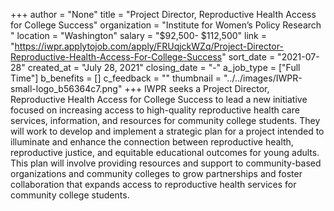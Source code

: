 +++
author = "None"
title = "Project Director, Reproductive Health Access for College Success"
organization = "Institute for Women’s Policy Research "
location = "Washington"
salary = "$92,500- $112,500"
link = "https://iwpr.applytojob.com/apply/FRUqjckWZq/Project-Director-Reproductive-Health-Access-For-College-Success"
sort_date = "2021-07-28"
created_at = "July 28, 2021"
closing_date = "-"
a_job_type = ["Full Time"]
b_benefits = []
c_feedback = ""
thumbnail = "../../images/IWPR-small-logo_b56364c7.png"
+++
IWPR seeks a Project Director, Reproductive Health Access for College Success to lead a new initiative focused on increasing access to high-quality reproductive health care services, information, and resources for community college students. They will work to develop and implement a strategic plan for a project intended to illuminate and enhance the connection between reproductive health, reproductive justice, and equitable educational outcomes for young adults. This plan will involve providing resources and support to community-based organizations and community colleges to grow partnerships and foster collaboration that expands access to reproductive health services for community college students.